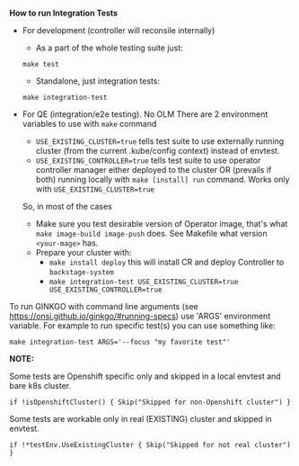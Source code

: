 
**How to run Integration Tests**

- For development (controller will reconsile internally)
  - As a part of the whole testing suite just:
  
   `make test`
  - Standalone, just integration tests:
  
   `make integration-test`
   
- For QE (integration/e2e testing). No OLM
  There are 2 environment variables to use with `make` command
  - `USE_EXISTING_CLUSTER=true` tells test suite to use externally running cluster (from the current .kube/config context) instead of envtest.
  - `USE_EXISTING_CONTROLLER=true` tells test suite to use operator controller manager either deployed to the cluster OR (prevails if both) running locally with `make [install] run` command. Works only with `USE_EXISTING_CLUSTER=true`

  So, in most of the cases
  - Make sure you test desirable version of Operator image, that's what
  `make image-build image-push` does. See Makefile what version `<your-mage>` has.
  - Prepare your cluster with:
    - `make install deploy` this will install CR and deploy Controller to `backstage-system`
    - `make integration-test USE_EXISTING_CLUSTER=true USE_EXISTING_CONTROLLER=true`
  
To run GINKGO with command line arguments (see https://onsi.github.io/ginkgo/#running-specs)
use 'ARGS' environment variable.
For example to run specific test(s) you can use something like:

`make integration-test ARGS='--focus "my favorite test"'`

**NOTE:**

Some tests are Openshift specific only and skipped in a local envtest and bare k8s cluster.

`
if !isOpenshiftCluster() {
Skip("Skipped for non-Openshift cluster")
}
`

Some tests are workable only in real (EXISTING) cluster and skipped in envtest.

`
if !*testEnv.UseExistingCluster {
Skip("Skipped for not real cluster")
}
`